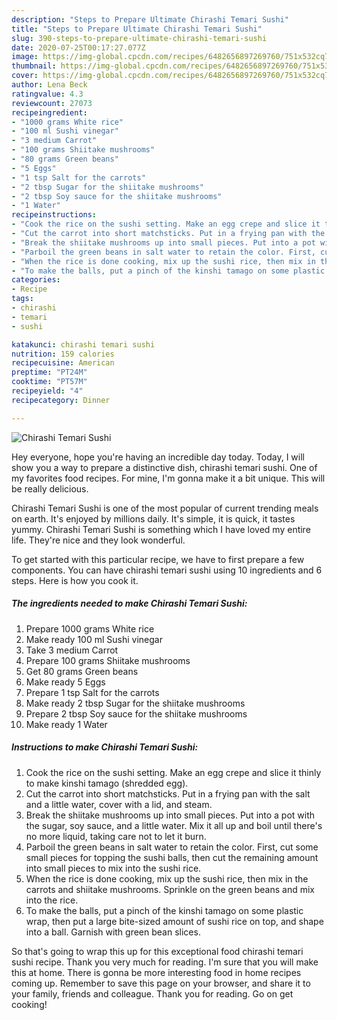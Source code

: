 ```yaml
---
description: "Steps to Prepare Ultimate Chirashi Temari Sushi"
title: "Steps to Prepare Ultimate Chirashi Temari Sushi"
slug: 390-steps-to-prepare-ultimate-chirashi-temari-sushi
date: 2020-07-25T00:17:27.077Z
image: https://img-global.cpcdn.com/recipes/6482656897269760/751x532cq70/chirashi-temari-sushi-recipe-main-photo.jpg
thumbnail: https://img-global.cpcdn.com/recipes/6482656897269760/751x532cq70/chirashi-temari-sushi-recipe-main-photo.jpg
cover: https://img-global.cpcdn.com/recipes/6482656897269760/751x532cq70/chirashi-temari-sushi-recipe-main-photo.jpg
author: Lena Beck
ratingvalue: 4.3
reviewcount: 27073
recipeingredient:
- "1000 grams White rice"
- "100 ml Sushi vinegar"
- "3 medium Carrot"
- "100 grams Shiitake mushrooms"
- "80 grams Green beans"
- "5 Eggs"
- "1 tsp Salt for the carrots"
- "2 tbsp Sugar for the shiitake mushrooms"
- "2 tbsp Soy sauce for the shiitake mushrooms"
- "1 Water"
recipeinstructions:
- "Cook the rice on the sushi setting. Make an egg crepe and slice it thinly to make kinshi tamago (shredded egg)."
- "Cut the carrot into short matchsticks. Put in a frying pan with the salt and a little water, cover with a lid, and steam."
- "Break the shiitake mushrooms up into small pieces. Put into a pot with the sugar, soy sauce, and a little water. Mix it all up and boil until there&#39;s no more liquid, taking care not to let it burn."
- "Parboil the green beans in salt water to retain the color. First, cut some small pieces for topping the sushi balls, then cut the remaining amount into small pieces to mix into the sushi rice."
- "When the rice is done cooking, mix up the sushi rice, then mix in the carrots and shiitake mushrooms. Sprinkle on the green beans and mix into the rice."
- "To make the balls, put a pinch of the kinshi tamago on some plastic wrap, then put a large bite-sized amount of sushi rice on top, and shape into a ball. Garnish with green bean slices."
categories:
- Recipe
tags:
- chirashi
- temari
- sushi

katakunci: chirashi temari sushi 
nutrition: 159 calories
recipecuisine: American
preptime: "PT24M"
cooktime: "PT57M"
recipeyield: "4"
recipecategory: Dinner

---
```



![Chirashi Temari Sushi](https://img-global.cpcdn.com/recipes/6482656897269760/751x532cq70/chirashi-temari-sushi-recipe-main-photo.jpg)

Hey everyone, hope you're having an incredible day today. Today, I will show you a way to prepare a distinctive dish, chirashi temari sushi. One of my favorites food recipes. For mine, I'm gonna make it a bit unique. This will be really delicious.



Chirashi Temari Sushi is one of the most popular of current trending meals on earth. It's enjoyed by millions daily. It's simple, it is quick, it tastes yummy. Chirashi Temari Sushi is something which I have loved my entire life. They're nice and they look wonderful.


To get started with this particular recipe, we have to first prepare a few components. You can have chirashi temari sushi using 10 ingredients and 6 steps. Here is how you cook it.

<!--inarticleads1-->

##### The ingredients needed to make Chirashi Temari Sushi:

1. Prepare 1000 grams White rice
1. Make ready 100 ml Sushi vinegar
1. Take 3 medium Carrot
1. Prepare 100 grams Shiitake mushrooms
1. Get 80 grams Green beans
1. Make ready 5 Eggs
1. Prepare 1 tsp Salt for the carrots
1. Make ready 2 tbsp Sugar for the shiitake mushrooms
1. Prepare 2 tbsp Soy sauce for the shiitake mushrooms
1. Make ready 1 Water




<!--inarticleads2-->

##### Instructions to make Chirashi Temari Sushi:

1. Cook the rice on the sushi setting. Make an egg crepe and slice it thinly to make kinshi tamago (shredded egg).
1. Cut the carrot into short matchsticks. Put in a frying pan with the salt and a little water, cover with a lid, and steam.
1. Break the shiitake mushrooms up into small pieces. Put into a pot with the sugar, soy sauce, and a little water. Mix it all up and boil until there&#39;s no more liquid, taking care not to let it burn.
1. Parboil the green beans in salt water to retain the color. First, cut some small pieces for topping the sushi balls, then cut the remaining amount into small pieces to mix into the sushi rice.
1. When the rice is done cooking, mix up the sushi rice, then mix in the carrots and shiitake mushrooms. Sprinkle on the green beans and mix into the rice.
1. To make the balls, put a pinch of the kinshi tamago on some plastic wrap, then put a large bite-sized amount of sushi rice on top, and shape into a ball. Garnish with green bean slices.




So that's going to wrap this up for this exceptional food chirashi temari sushi recipe. Thank you very much for reading. I'm sure that you will make this at home. There is gonna be more interesting food in home recipes coming up. Remember to save this page on your browser, and share it to your family, friends and colleague. Thank you for reading. Go on get cooking!
